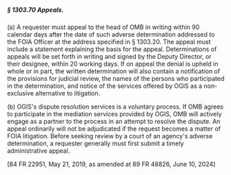 ##### § 1303.70 Appeals. #####

(a) A requester must appeal to the head of OMB in writing within 90 calendar days after the date of such adverse determination addressed to the FOIA Officer at the address specified in § 1303.20. The appeal must include a statement explaining the basis for the appeal. Determinations of appeals will be set forth in writing and signed by the Deputy Director, or their designee, within 20 working days. If on appeal the denial is upheld in whole or in part, the written determination will also contain a notification of the provisions for judicial review, the names of the persons who participated in the determination, and notice of the services offered by OGIS as a non-exclusive alternative to litigation.

(b) OGIS's dispute resolution services is a voluntary process. If OMB agrees to participate in the mediation services provided by OGIS, OMB will actively engage as a partner to the process in an attempt to resolve the dispute. An appeal ordinarily will not be adjudicated if the request becomes a matter of FOIA litigation. Before seeking review by a court of an agency's adverse determination, a requester generally must first submit a timely administrative appeal.

[84 FR 22951, May 21, 2019, as amended at 89 FR 48826, June 10, 2024]